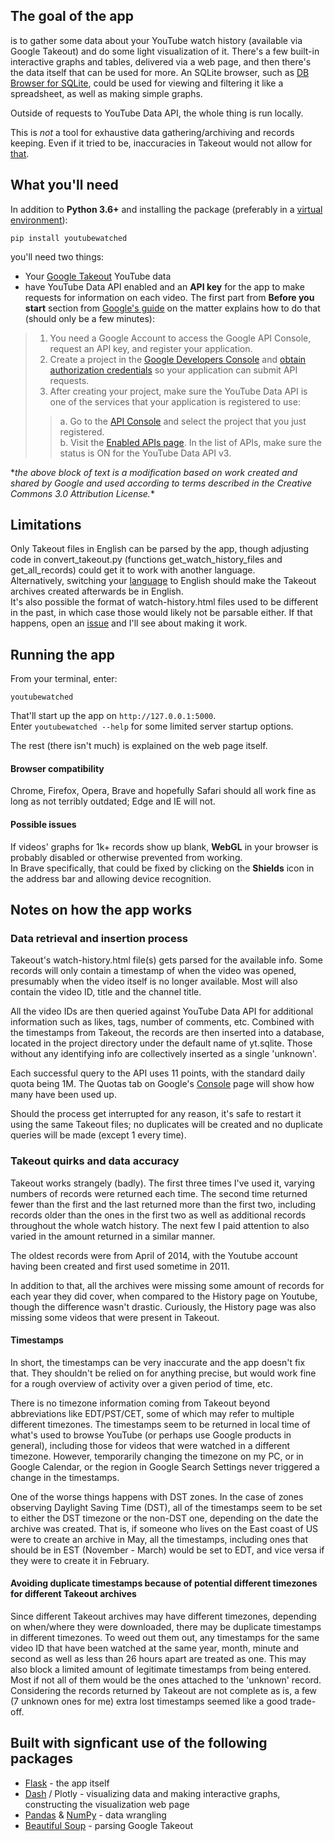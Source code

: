 ## The goal of the app
is to gather some data about your YouTube watch history (available via Google Takeout) and do some light visualization
of it. There's a few built-in interactive graphs and tables, delivered via a web page, and then there's the 
data itself that can be used for more. An SQLite browser, such as [DB Browser for SQLite](https://sqlitebrowser.org/),
could be used for viewing and filtering it like a spreadsheet, as well as making simple graphs.  

Outside of requests to YouTube Data API, the whole thing is run locally.

This is *not* a tool for exhaustive data gathering/archiving and records keeping. Even if it tried to be, inaccuracies
in Takeout would not allow for [that](#takeout-quirks-and-data-accuracy).

## What you'll need

In addition to **Python 3.6+** and installing the package (preferably in a 
[virtual environment](https://docs.python.org/3/library/venv.html)):

```
pip install youtubewatched
```

you'll need two things:
 - Your [Google Takeout](https://takeout.google.com/settings/takeout) YouTube data
 - have YouTube Data API enabled and an **API key** for the app to make requests for information on 
each video. The first part from **Before you start** section from 
[Google's guide](https://developers.google.com/youtube/v3/getting-started) on the matter explains how to do that (should
 only be a few minutes):

> 1. You need a Google Account to access the Google API Console, request an API key, and register your application.
> 2. Create a project in the [Google Developers Console](https://console.developers.google.com/)
  and [obtain authorization credentials](https://developers.google.com/youtube/registering_an_application)
  so your application can submit API requests.
> 3. After creating your project, make sure the YouTube Data API is one of the services that your application is 
> registered to use:
>>  a. Go to the [API Console](https://console.developers.google.com/) and select the project that you just registered.  
>>  b. Visit the [Enabled APIs page](https://console.developers.google.com/apis/enabled). In the list of APIs, make
>>  sure the status is ON for the YouTube Data API v3.

\**the above block of text is a modification based on work created and shared by Google and used according to terms 
described in the Creative Commons 3.0 Attribution License.*\*

## Limitations

Only Takeout files in English can be parsed by the app, though adjusting code in convert_takeout.py (functions 
get_watch_history_files and get_all_records) could get it to work with another language.  
Alternatively, switching your [language](https://myaccount.google.com/language?utm_source=google-account&utm_medium=web)
to English should make the Takeout archives created afterwards be in English.  
It's also possible the format of watch-history.html files used to be different in the past, in which case
those would likely not be parsable either. If that happens, open an
[issue](https://github.com/VldmrB/youtube-watched/issues) and I'll see about making it work.

## Running the app

From your terminal, enter:
```
youtubewatched
```
That'll start up the app on `http://127.0.0.1:5000`.  
Enter `youtubewatched --help` for some limited server startup options.

The rest (there isn't much) is explained on the web page itself.

#### Browser compatibility

Chrome, Firefox, Opera, Brave and hopefully Safari should all work fine as long as not terribly outdated; Edge and IE
will not.

#### Possible issues
If videos' graphs for 1k+ records show up blank, **WebGL** in your browser is probably disabled or otherwise prevented 
from working.  
In Brave specifically, that could be fixed by clicking on the **Shields** icon in the address bar and 
allowing device recognition.

## Notes on how the app works

### Data retrieval and insertion process

Takeout's watch-history.html file(s) gets parsed for the available info. Some records will only contain a timestamp of 
when the video was opened, presumably when the video itself is no longer available. Most will also contain the video ID,
 title and the channel title.    

All the video IDs are then queried against YouTube Data API for additional information such as likes, tags, number of 
comments, etc. Combined with the timestamps from Takeout, the records are then inserted into a database, located in the 
project directory under the default name of yt.sqlite. Those without any identifying info are collectively inserted as a
 single 'unknown'.

Each successful query to the API uses 11 points, with the standard daily quota being 1M.
The Quotas tab on Google's [Console](https://console.developers.google.com/apis/api/youtube.googleapis.com/overview)
page will show how many have been used up.

Should the process get interrupted for any reason, it's safe to restart it using the same Takeout files; no duplicates 
will be created and no duplicate queries will be made (except 1 every time).

### Takeout quirks and data accuracy

Takeout works strangely (badly). The first three times I've used it, varying numbers of records were returned each time.
The second time returned fewer than the first and the last returned more than the first two, including records older 
than the ones in the first two as well as additional records throughout the whole watch history.
The next few I paid attention to also varied in the amount returned in a similar manner.

The oldest records were from April of 2014, with the Youtube account having been created and first used sometime in 2011.

In addition to that, all the archives were missing some amount of records for each year they did cover, when compared 
to the History page on Youtube, though the difference wasn't drastic. Curiously, the History page was also missing some 
videos that were present in Takeout.

#### Timestamps

In short, the timestamps can be very inaccurate and the app doesn't fix that. They shouldn't be relied on for anything
precise, but would work fine for a rough overview of activity over a given period of time, etc.

There is no timezone information coming from Takeout beyond abbreviations like EDT/PST/CET, some of which may refer to 
multiple different timezones. The timestamps seem to be returned in local time of what's used to browse YouTube 
(or perhaps use Google products in general), including those for videos that were watched in a different timezone.
However, temporarily changing the timezone on my PC, or in Google Calendar, or the region in Google Search Settings
never triggered a change in the timestamps.

One of the worse things happens with DST zones. In the case of zones observing Daylight Saving Time (DST), all of the
timestamps seem to be set to either the DST timezone or the non-DST one, depending on the date the archive was created.
That is, if someone who lives on the East coast of US were to create an archive in May, all the timestamps, including
ones that should be in EST (November - March) would be set to EDT, and vice versa if they were to create it in February.

#### Avoiding duplicate timestamps because of potential different timezones for different Takeout archives

Since different Takeout archives may have different timezones, depending on when/where they were downloaded, there may 
be duplicate timestamps in different timezones. To weed out them out, any timestamps for the same video ID that have
been watched at the same year, month, minute and second as well as less than 26 hours apart are treated as one. This may
 also block a limited amount of legitimate timestamps from being entered. Most if not all of them would be the ones
 attached to the 'unknown' record. Considering the records returned by Takeout are not complete as is, a few
 (7 unknown ones for me) extra lost timestamps seemed like a good trade-off.

## Built with signficant use of the following packages
 - [Flask](http://flask.pocoo.org/) - the app itself
 - [Dash](https://plot.ly/products/dash/) / Plotly - visualizing data and making interactive graphs, constructing the
  visualization web page
 - [Pandas](https://pandas.pydata.org/) & [NumPy](https://www.numpy.org/) - data wrangling
 - [Beautiful Soup](https://www.crummy.com/software/BeautifulSoup/) - parsing Google Takeout
